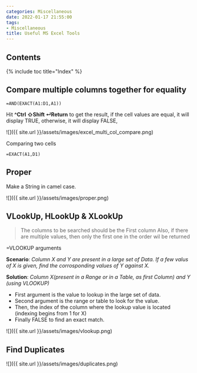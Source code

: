 ```yaml
---
categories: Miscellaneous
date: 2022-01-17 21:55:00
tags:
- Miscellaneous
title: Useful MS Excel Tools
---
```


## Contents

{% include toc title="Index" %}

## Compare multiple columns together for equality

```excel
=AND(EXACT(A1:D1,A1))
```

Hit **^Ctrl ⇧Shift ↵Return** to get the result, if the cell values are equal, it
will display TRUE, otherwise, it will display FALSE,

![]({{ site.url }}/assets/images/excel_multi_col_compare.png)

Comparing two cells

```excel
=EXACT(A1,D1)
```

## Proper

Make a String in camel case.

![]({{ site.url }}/assets/images/proper.png)

## VLookUp, HLookUp & XLookUp

> The columns to be searched should be the First column
> Also, if there are multiple values, then only the first one in the order wil
> be returned


=VLOOKUP arguments

**Scenario**: *Column X and Y are present in a large set of Data. If a few valus
of X is given, find the corrosponding values of Y against X.*

**Solution**: *Column X(present in a Range or in a Table, as first Column) and
Y (using VLOOKUP)*

* First argument is the value to lookup in the large set of data.
* Second argument is the range or table to look for the value.
* Then, the index of the column where the lookup value is located (indexing
  begins from 1 for X)
* Finally FALSE to find an exact match.

![]({{ site.url }}/assets/images/vlookup.png)

## Find Duplicates

![]({{ site.url }}/assets/images/duplicates.png)